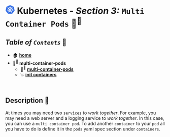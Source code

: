 # <img src="../00-resources/img/k8s.png" width="30px"> **Kubernetes** - ***Section 3:*** `Multi Container Pods` 🐳<sup>🐳</sup>

## ***Table*** *of* ***`Contents`*** 📜

* 🏠 [**home**](https://github.com/aguerrero232/kubernetes-zero-to-pro/blob/main/README.md)
* 🐳<sup>🐳</sup> **multi-container-pods**
  * 🐳<sup>🐳</sup> [**multi-container-pods**](17-multi-container-pods/README.md)
  * 💥 [**init containers**](18-init-containers/README.md)

<br />

## **Description** 👀

At times you may need two `services` to *work together*. For example, you may need a web server and a logging service to *work together*. In this case, you can use a `multi container pod`. To add another `container` to your `pod` all you have to do is define it in the `pods` yaml spec section under `containers`.
